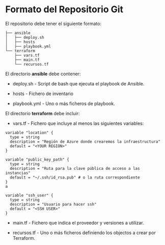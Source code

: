 # Formato del Repositorio Git

El repositorio debe tener el siguiente formato:

```
├── ansible
│   ├── deploy.sh
│   ├── hosts
│   ├── playbook.yml
└── terraform
    ├── vars.tf
    ├── main.tf
    └── recursos.tf
```


El directorio **ansible** debe contener:

* deploy.sh - Script de bash que ejecuta el playbook de Ansible.

* hosts - Fichero de inventario

* playbook.yml - Uno o más ficheros de playbook.

El directorio **terraform** debe incluir:

* vars.tf - Fichero que incluye al menos las siguientes variables:

```
variable "location" {
  type = string
  description = "Región de Azure donde crearemos la infraestructura"
  default = "<YOUR REGION>" 
}

variable "public_key_path" {
  type = string
  description = "Ruta para la clave pública de acceso a las instancias"
  default = "~/.ssh/id_rsa.pub" # o la ruta correspondiente
}
a

variable "ssh_user" {
  type = string
  description = "Usuario para hacer ssh"
  default = "<SSH USER>"
}
```

* main.tf - Fichero que indica el proveedor y versiones a utilizar.

* recursos.tf - Uno o más ficheros definiendo los objectos a crear por Terraform.
